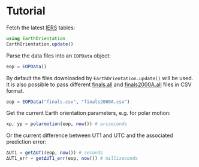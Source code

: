 # Tutorial

Fetch the latest [IERS](https://www.iers.org/IERS/EN/DataProducts/EarthOrientationData/eop.html) tables:

```julia
using EarthOrientation
EarthOrientation.update()
```

Parse the data files into an `EOPData` object:

```julia
eop = EOPData()
```

By default the files downloaded by `EarthOrientation.update()` will be used. It is also possible to pass
different [finals.all](https://datacenter.iers.org/eop/-/somos/5Rgv/getMeta/7/finals.all) and
[finals2000A.all](https://datacenter.iers.org/eop/-/somos/5Rgv/getMeta/9/finals2000A.all) files in CSV format.

```julia
eop = EOPData("finals.csv", "finals2000A.csv")
```

Get the current Earth orientation parameters, e.g. for polar motion:

```julia
xp, yp = polarmotion(eop, now()) # arcseconds
```

Or the current difference between UT1 and UTC and the associated prediction error:

```julia
ΔUT1 = getΔUT1(eop, now()) # seconds
ΔUT1_err = getΔUT1_err(eop, now()) # milliseconds
```
